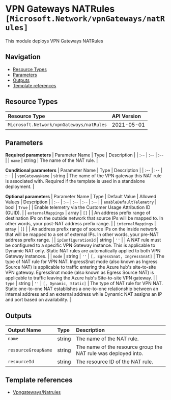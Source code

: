 # VPN Gateways NATRules `[Microsoft.Network/vpnGateways/natRules]`

This module deploys VPN Gateways NATRules

## Navigation

- [Resource Types](#Resource-Types)
- [Parameters](#Parameters)
- [Outputs](#Outputs)
- [Template references](#Template-references)

## Resource Types

| Resource Type | API Version |
| :-- | :-- |
| `Microsoft.Network/vpnGateways/natRules` | 2021-05-01 |

## Parameters

**Required parameters**
| Parameter Name | Type | Description |
| :-- | :-- | :-- |
| `name` | string | The name of the NAT rule. |

**Conditional parameters**
| Parameter Name | Type | Description |
| :-- | :-- | :-- |
| `vpnGatewayName` | string | The name of the VPN gateway this NAT rule is associated with. Required if the template is used in a standalone deployment. |

**Optional parameters**
| Parameter Name | Type | Default Value | Allowed Values | Description |
| :-- | :-- | :-- | :-- | :-- |
| `enableDefaultTelemetry` | bool | `True` |  | Enable telemetry via the Customer Usage Attribution ID (GUID). |
| `externalMappings` | array | `[]` |  | An address prefix range of destination IPs on the outside network that source IPs will be mapped to. In other words, your post-NAT address prefix range. |
| `internalMappings` | array | `[]` |  | An address prefix range of source IPs on the inside network that will be mapped to a set of external IPs. In other words, your pre-NAT address prefix range. |
| `ipConfigurationId` | string | `''` |  | A NAT rule must be configured to a specific VPN Gateway instance. This is applicable to Dynamic NAT only. Static NAT rules are automatically applied to both VPN Gateway instances. |
| `mode` | string | `''` | `[, EgressSnat, IngressSnat]` | The type of NAT rule for VPN NAT. IngressSnat mode (also known as Ingress Source NAT) is applicable to traffic entering the Azure hub's site-to-site VPN gateway. EgressSnat mode (also known as Egress Source NAT) is applicable to traffic leaving the Azure hub's Site-to-site VPN gateway. |
| `type` | string | `''` | `[, Dynamic, Static]` | The type of NAT rule for VPN NAT. Static one-to-one NAT establishes a one-to-one relationship between an internal address and an external address while Dynamic NAT assigns an IP and port based on availability. |


## Outputs

| Output Name | Type | Description |
| :-- | :-- | :-- |
| `name` | string | The name of the NAT rule. |
| `resourceGroupName` | string | The name of the resource group the NAT rule was deployed into. |
| `resourceId` | string | The resource ID of the NAT rule. |

## Template references

- [Vpngateways/Natrules](https://docs.microsoft.com/en-us/azure/templates/Microsoft.Network/2021-05-01/vpnGateways/natRules)
